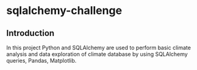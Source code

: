 # sqlalchemy-challenge
## Introduction
In this project Python and SQLAlchemy are used to perform basic climate analysis and data exploration of climate database by using SQLAlchemy queries, Pandas, Matplotlib.
